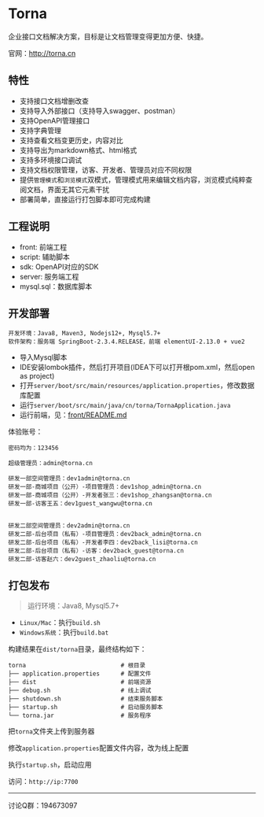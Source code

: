 # Torna

企业接口文档解决方案，目标是让文档管理变得更加方便、快捷。

官网：http://torna.cn

## 特性

- 支持接口文档增删改查
- 支持导入外部接口（支持导入swagger、postman）
- 支持OpenAPI管理接口
- 支持字典管理
- 支持查看文档变更历史，内容对比
- 支持导出为markdown格式、html格式
- 支持多环境接口调试
- 支持文档权限管理，访客、开发者、管理员对应不同权限
- 提供`管理模式`和`浏览模式`双模式，管理模式用来编辑文档内容，浏览模式纯粹查阅文档，界面无其它元素干扰
- 部署简单，直接运行打包脚本即可完成构建

## 工程说明

- front: 前端工程
- script: 辅助脚本
- sdk: OpenAPI对应的SDK
- server: 服务端工程
- mysql.sql：数据库脚本

## 开发部署

```
开发环境：Java8, Maven3, Nodejs12+, Mysql5.7+
软件架构：服务端 SpringBoot-2.3.4.RELEASE，前端 elementUI-2.13.0 + vue2
```

- 导入Mysql脚本
- IDE安装lombok插件，然后打开项目(IDEA下可以打开根pom.xml，然后open as project)
- 打开`server/boot/src/main/resources/application.properties`，修改数据库配置
- 运行`server/boot/src/main/java/cn/torna/TornaApplication.java`
- 运行前端，见：[front/README.md](./front/README.md)


体验账号：

```
密码均为：123456

超级管理员：admin@torna.cn

研发一部空间管理员：dev1admin@torna.cn
研发一部-商城项目（公开）-项目管理员：dev1shop_admin@torna.cn
研发一部-商城项目（公开）-开发者张三：dev1shop_zhangsan@torna.cn
研发一部-访客王五：dev1guest_wangwu@torna.cn


研发二部空间管理员：dev2admin@torna.cn
研发二部-后台项目（私有）-项目管理员：dev2back_admin@torna.cn
研发二部-后台项目（私有）-开发者李四：dev2back_lisi@torna.cn
研发二部-后台项目（私有）-访客：dev2back_guest@torna.cn
研发二部-访客赵六：dev2guest_zhaoliu@torna.cn
```

## 打包发布

> 运行环境：Java8, Mysql5.7+

- `Linux/Mac`：执行`build.sh`
- `Windows系统`：执行`build.bat`

构建结果在`dist/torna`目录，最终结构如下：

```
torna                           # 根目录
├── application.properties      # 配置文件
├── dist                        # 前端资源
├── debug.sh                    # 线上调试
├── shutdown.sh                 # 结束服务脚本
├── startup.sh                  # 启动服务脚本
└── torna.jar                   # 服务程序
```

把`torna`文件夹上传到服务器

修改`application.properties`配置文件内容，改为线上配置

执行`startup.sh`，启动应用

访问：`http://ip:7700`

---

讨论Q群：194673097
